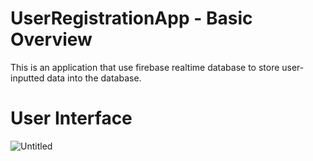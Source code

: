 # UserRegistrationApp - Basic Overview

This is an application that use firebase realtime database to store user-inputted data into the database.

# User Interface

![Untitled](https://user-images.githubusercontent.com/73272972/169016745-43c2bd17-ea3d-48a8-a7fd-622e6150c435.png)
